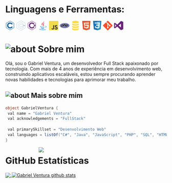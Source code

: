 <h1>Linguagens e Ferramentas:</h1>
<code><img height="30" src="https://raw.githubusercontent.com/devicons/devicon/master/icons/c/c-line.svg"></code>
<code><img height="30" src="https://raw.githubusercontent.com/devicons/devicon/master/icons/cplusplus/cplusplus-line.svg"></code>
<code><img height="30" src="https://raw.githubusercontent.com/devicons/devicon/master/icons/csharp/csharp-line.svg"></code>
<code><img height="30" src="https://raw.githubusercontent.com/devicons/devicon/master/icons/java/java-original.svg"></code>
<code><img height="30" src="https://raw.githubusercontent.com/devicons/devicon/master/icons/javascript/javascript-original.svg"></code>
<code><img height="30" src="https://raw.githubusercontent.com/devicons/devicon/master/icons/php/php-original.svg"></code>
<code><img height="30" src="https://raw.githubusercontent.com/devicons/devicon/master/icons/sql/sql-original.svg"></code>
<code><img height="30" src="https://raw.githubusercontent.com/devicons/devicon/master/icons/html5/html5-original.svg"></code>
<code><img height="30" src="https://raw.githubusercontent.com/devicons/devicon/master/icons/css3/css3-original.svg"></code>
<code><img height="30" src="https://raw.githubusercontent.com/devicons/devicon/master/icons/git/git-original.svg"></code>
<code><img height="30" src="https://raw.githubusercontent.com/devicons/devicon/master/icons/visualstudio/visualstudio-plain.svg"></code>

 <h1> <img width="45" alt="about" src="https://raw.github.com/elizarov/elizarov/master/about.png"> Sobre mim </h1>
Olá, sou o Gabriel Ventura, um desenvolvedor Full Stack apaixonado por tecnologia. Com mais de 4 anos de experiência em desenvolvimento web, construindo aplicativos escaláveis, estou sempre procurando aprender novas habilidades e tecnologias para aprimorar meu trabalho.


## <img width="45" alt="about" src="https://raw.github.com/elizarov/elizarov/master/about.png"> Mais sobre mim

```c#
object GabrielVentura {
 val name = "Gabriel Ventura"
 val acknowledgements = "FullStack"
 
 val primarySkillset = "Desenvolvimento Web"
 val languages = listOf("C#", "Java", "JavaScript", "PHP", "SQL", "HTML", "CSS") 
}

```

<img align="right" width="400" src="https://i2.wp.com/allhtaccess.info/wp-content/uploads/2018/03/programming.gif?fit=1281%2C716&ssl=1" />
<h1>GitHub Estatísticas</h1>
<a href="https://github.com/gbxventura">
  <img align="center" src="https://github-readme-stats.vercel.app/api/top-langs/?username=gbxventura&theme=dracula&hide_langs_below=1" />
</a>
<a href="https://github.com/gbxventura">
 <img align="center" src="https://github-readme-stats.vercel.app/api?username=gbxventura&show_icons=true&theme=dracula&line_height=27" alt="Gabriel Ventura github stats"/>
</a>


